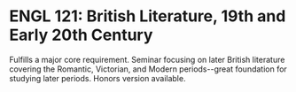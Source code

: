 # ENGL 121: British Literature, 19th and Early 20th Century

Fulfills a major core requirement. Seminar focusing on later British literature covering the Romantic, Victorian, and Modern periods--great foundation for studying later periods. Honors version available.